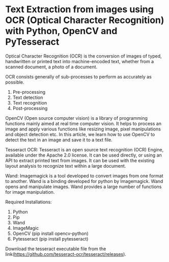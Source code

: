 # Text Extraction from images using OCR (Optical Character Recognition) with Python, OpenCV and PyTesseract

Optical Character Recognition (OCR) is the conversion of images of typed, handwritten or printed text into machine-encoded text, whether from a scanned document, a photo of a document.

OCR consists generally of sub-processes to perform as accurately as possible.
1. Pre-processing
2. Text detection
3. Text recognition
4. Post-processing

OpenCV (Open source computer vision) is a library of programming functions mainly aimed at real time computer vision. It helps to process an image and apply various functions like resizing image, pixel manipulations and object detection etc. 
In this article, we learn how to use OpenCV to detect the text in an image and save it to a text file.

Tesseract OCR:
Tesseract is an open source text recognition (OCR) Engine, available under the Apache 2.0 license. It can be used directly, or using an API to extract printed text from images. It can be used with the existing layout analysis to recognize text within a large document.

Wand:
Imagemagick is a tool developed to convert images from one format to another. Wand is a binding developed for python by Imagemagick. Wand opens and manipulate images. Wand provides a large number of functions for image manipulation.

Required Installations:
1. Python 
2. Pip
3. Wand
4. ImageMagic
4. OpenCV (pip install opencv-python)
5. Pytesseract (pip install pytesseract)

Download the tesseract executable file from the link(https://github.com/tesseract-ocr/tesseract/releases).




